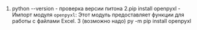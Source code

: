 1. python --version - проверка версии питона
2.pip install openpyxl - Импорт модуля `openpyxl`:  Этот модуль предоставляет функции для работы с файлами Excel.
3 (возможно надо)
py -m pip install openpyxl
